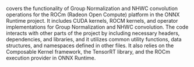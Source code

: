 covers the functionality of Group Normalization and NHWC convolution operations for the ROCm (Radeon Open Compute) platform in the ONNX Runtime project. It includes CUDA kernels, ROCM kernels, and operator implementations for Group Normalization and NHWC convolution. The code interacts with other parts of the project by including necessary headers, dependencies, and libraries, and it utilizes common utility functions, data structures, and namespaces defined in other files. It also relies on the Composable Kernel framework, the TensorRT library, and the ROCm execution provider in ONNX Runtime.